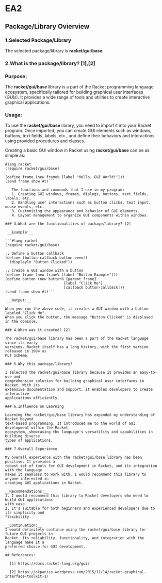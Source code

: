 # EA2

## Package/Library Ovierview

### 1.Selected Package/Library

   The selected package/library is __racket/gui/base__.

### 2.What is the package/library? [1],[2]

   ### Purpose:
The __racket/gui/base__ library is a part of the Racket programming language ecosystem,
specifically tailored for building graphical user interfaces (GUIs). It provides a wide
range of tools and utilities to create interactive graphical applications.

### Usage:
To use the __racket/gui/base__ library, you need to import it into your Racket program. 
Once imported, you can create GUI elements such as windows, buttons, text fields, labels,
etc., and define their behaviors and interactions using provided procedures and classes.

Creating a basic GUI window in Racket using __racket/gui/base__ can be as simple as:

```racket
#lang racket
(require racket/gui/base)

(define frame (new frame% [label "Hello, GUI World!"]))
(send frame show #t)```

   The functions and commands that I use in my program:
   1. Creating GUI windows, frames, dialogs, buttons, text fields, labels, etc.
   2. Handling user interactions such as button clicks, text input, mouse events, etc.
   3. Customizing the appearance and behavior of GUI elements.
   4. Layout management to organize GUI components within windows.

### 3.What are the functionalities of package/library? [2]
   
 __Example:__
 
```#lang racket
(require racket/gui/base)

;; Define a button callback
(define (button-callback button event)
  (displayln "Button Clicked"))

;; Create a GUI window with a button
(define frame (new frame% [label "Button Example"]))
(define button (new button% [parent frame]
                           [label "Click Me"]
                           [callback button-callback]))
(send frame show #t)```

 __Output:__
 
When you run the above code, it creates a GUI window with a button labeled "Click Me".
When you click the button, the message "Button Clicked" is displayed in the console.

### 4.When was it created? [2]

The racket/gui/base library has been a part of the Racket language since its early
versions. Racket itself has a long history, with the first version released in 1994 as 
PLT Scheme.

### 5.Why this package/library?

I selected the racket/gui/base library because it provides an easy-to-use and
comprehensive solution for building graphical user interfaces in Racket. With its 
extensive documentation and support, it enables developers to create interactive
applications efficiently.

### 6.Influence on Learning

Learning the racket/gui/base library has expanded my understanding of Racket beyond 
text-based programming. It introduced me to the world of GUI development within the Racket
ecosystem, showcasing the language's versatility and capabilities in building diverse 
types of applications.

### 7.Overall Experience

My overall experience with the racket/gui/base library has been positive. It provides a
robust set of tools for GUI development in Racket, and its integration with the language
makes it seamless to work with. I would recommend this library to anyone interested in
creating GUI applications in Racket.

__Recommendations:__
1. I would recommend this library to Racket developers who need to build GUI applications
with ease.
2. It's suitable for both beginners and experienced developers due to its simplicity and
flexibility.

__Continuation:__
I would definitely continue using the racket/gui/base library for future GUI projects in 
Racket. Its reliability, functionality, and integration with the language make it a
preferred choice for GUI development.
   
## References:

  [1] https://docs.racket-lang.org/gui/
  
  [2] https://okpanico.wordpress.com/2015/11/14/racket-graphical-interface-toolkit-1/

